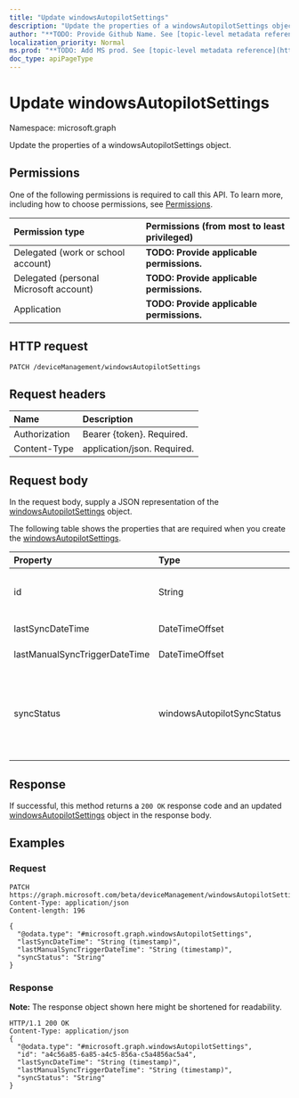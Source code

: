 ```yaml
---
title: "Update windowsAutopilotSettings"
description: "Update the properties of a windowsAutopilotSettings object."
author: "**TODO: Provide Github Name. See [topic-level metadata reference](https://msgo.azurewebsites.net/add/document/guidelines/metadata.html#topic-level-metadata)**"
localization_priority: Normal
ms.prod: "**TODO: Add MS prod. See [topic-level metadata reference](https://msgo.azurewebsites.net/add/document/guidelines/metadata.html#topic-level-metadata)**"
doc_type: apiPageType
---
```


# Update windowsAutopilotSettings

Namespace: microsoft.graph

Update the properties of a windowsAutopilotSettings object.

## Permissions
One of the following permissions is required to call this API. To learn more, including how to choose permissions, see [Permissions](/concepts/permissions-reference.md).

|Permission type|Permissions (from most to least privileged)|
|:---|:---|
|Delegated (work or school account)|**TODO: Provide applicable permissions.**|
|Delegated (personal Microsoft account)|**TODO: Provide applicable permissions.**|
|Application|**TODO: Provide applicable permissions.**|

## HTTP request

<!-- {
  "blockType": "ignored"
}
-->
``` http
PATCH /deviceManagement/windowsAutopilotSettings
```

## Request headers
|Name|Description|
|:---|:---|
|Authorization|Bearer {token}. Required.|
|Content-Type|application/json. Required.|

## Request body
In the request body, supply a JSON representation of the [windowsAutopilotSettings](../resources/windowsautopilotsettings.md) object.

The following table shows the properties that are required when you create the [windowsAutopilotSettings](../resources/windowsautopilotsettings.md).

|Property|Type|Description|
|:---|:---|:---|
|id|String|**TODO: Add Description** Inherited from [entity](../resources/entity.md)|
|lastSyncDateTime|DateTimeOffset|**TODO: Add Description**|
|lastManualSyncTriggerDateTime|DateTimeOffset|**TODO: Add Description**|
|syncStatus|windowsAutopilotSyncStatus|**TODO: Add Description**. Possible values are: `unknown`, `inProgress`, `completed`, `failed`.|



## Response

If successful, this method returns a `200 OK` response code and an updated [windowsAutopilotSettings](../resources/windowsautopilotsettings.md) object in the response body.

## Examples

### Request
<!-- {
  "blockType": "request",
  "name": "update_windowsautopilotsettings"
}
-->
``` http
PATCH https://graph.microsoft.com/beta/deviceManagement/windowsAutopilotSettings
Content-Type: application/json
Content-length: 196

{
  "@odata.type": "#microsoft.graph.windowsAutopilotSettings",
  "lastSyncDateTime": "String (timestamp)",
  "lastManualSyncTriggerDateTime": "String (timestamp)",
  "syncStatus": "String"
}
```

### Response
**Note:** The response object shown here might be shortened for readability.
<!-- {
  "blockType": "response",
  "truncated": true
}
-->
``` http
HTTP/1.1 200 OK
Content-Type: application/json
{
  "@odata.type": "#microsoft.graph.windowsAutopilotSettings",
  "id": "a4c56a85-6a85-a4c5-856a-c5a4856ac5a4",
  "lastSyncDateTime": "String (timestamp)",
  "lastManualSyncTriggerDateTime": "String (timestamp)",
  "syncStatus": "String"
}
```

